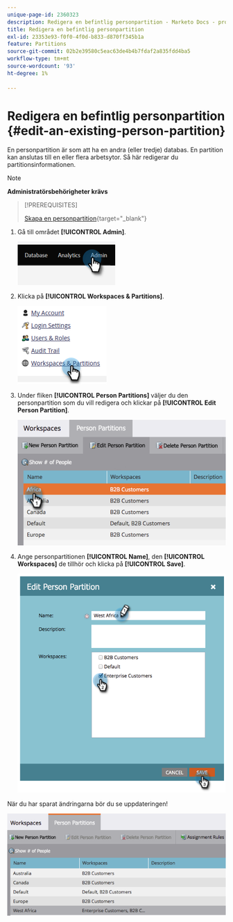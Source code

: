 ```yaml
---
unique-page-id: 2360323
description: Redigera en befintlig personpartition - Marketo Docs - produktdokumentation
title: Redigera en befintlig personpartition
exl-id: 23353e93-f0f0-4f0d-b833-d870ff345b1a
feature: Partitions
source-git-commit: 02b2e39580c5eac63de4b4b7fdaf2a835fdd4ba5
workflow-type: tm+mt
source-wordcount: '93'
ht-degree: 1%

---
```


# Redigera en befintlig personpartition {#edit-an-existing-person-partition}

En personpartition är som att ha en andra (eller tredje) databas. En partition kan anslutas till en eller flera arbetsytor. Så här redigerar du partitionsinformationen.

>[!NOTE]
>
>**Administratörsbehörigheter krävs**

>[!PREREQUISITES]
>
>[Skapa en personpartition](/help/marketo/product-docs/administration/workspaces-and-person-partitions/create-a-person-partition.md){target="_blank"}

1. Gå till området **[!UICONTROL Admin]**.

   ![](assets/edit-an-existing-person-partition-1.png)

1. Klicka på **[!UICONTROL Workspaces & Partitions]**.

   ![](assets/edit-an-existing-person-partition-2.png)

1. Under fliken **[!UICONTROL Person Partitions]** väljer du den personpartition som du vill redigera och klickar på **[!UICONTROL Edit Person Partition]**.

   ![](assets/edit-an-existing-person-partition-3.png)

1. Ange personpartitionen **[!UICONTROL Name]**, den **[!UICONTROL Workspaces]** de tillhör och klicka på **[!UICONTROL Save]**.

   ![](assets/edit-an-existing-person-partition-4.png)

När du har sparat ändringarna bör du se uppdateringen!

![](assets/edit-an-existing-person-partition-5.png)
